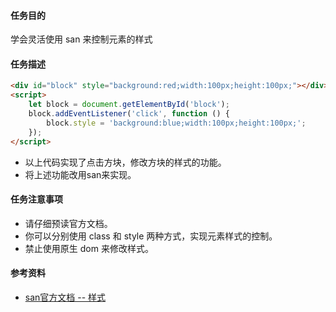 #### 任务目的
学会灵活使用 san 来控制元素的样式

#### 任务描述
```html
<div id="block" style="background:red;width:100px;height:100px;"></div>
<script>
    let block = document.getElementById('block');
    block.addEventListener('click', function () {
        block.style = 'background:blue;width:100px;height:100px;';
    });
</script>
```
- 以上代码实现了点击方块，修改方块的样式的功能。
- 将上述功能改用san来实现。

#### 任务注意事项
- 请仔细预读官方文档。
- 你可以分别使用 class 和 style 两种方式，实现元素样式的控制。
- 禁止使用原生 dom 来修改样式。

#### 参考资料
- [san官方文档 -- 样式](https://baidu.github.io/san/tutorial/style/)